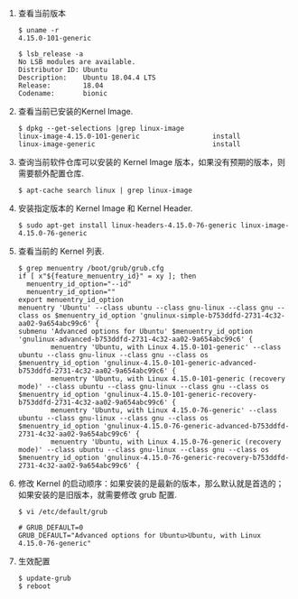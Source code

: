 1. 查看当前版本

   ```shell
   $ uname -r
   4.15.0-101-generic
   
   $ lsb_release -a
   No LSB modules are available.
   Distributor ID: Ubuntu
   Description:    Ubuntu 18.04.4 LTS
   Release:        18.04
   Codename:       bionic
   ```

2. 查看当前已安装的Kernel Image.

   ```shell
   $ dpkg --get-selections |grep linux-image
   linux-image-4.15.0-101-generic                  install
   linux-image-generic                             install
   ```

3. 查询当前软件仓库可以安装的 Kernel Image 版本，如果没有预期的版本，则需要额外配置仓库.

   ```shell
   $ apt-cache search linux | grep linux-image
   ```

4. 安装指定版本的 Kernel Image 和 Kernel Header.

   ```shell
   $ sudo apt-get install linux-headers-4.15.0-76-generic linux-image-4.15.0-76-generic
   ```

5. 查看当前的 Kernel 列表.

   ```shell
   $ grep menuentry /boot/grub/grub.cfg
   if [ x"${feature_menuentry_id}" = xy ]; then
     menuentry_id_option="--id"
     menuentry_id_option=""
   export menuentry_id_option
   menuentry 'Ubuntu' --class ubuntu --class gnu-linux --class gnu --class os $menuentry_id_option 'gnulinux-simple-b753ddfd-2731-4c32-aa02-9a654abc99c6' {
   submenu 'Advanced options for Ubuntu' $menuentry_id_option 'gnulinux-advanced-b753ddfd-2731-4c32-aa02-9a654abc99c6' {
           menuentry 'Ubuntu, with Linux 4.15.0-101-generic' --class ubuntu --class gnu-linux --class gnu --class os $menuentry_id_option 'gnulinux-4.15.0-101-generic-advanced-b753ddfd-2731-4c32-aa02-9a654abc99c6' {
           menuentry 'Ubuntu, with Linux 4.15.0-101-generic (recovery mode)' --class ubuntu --class gnu-linux --class gnu --class os $menuentry_id_option 'gnulinux-4.15.0-101-generic-recovery-b753ddfd-2731-4c32-aa02-9a654abc99c6' {
           menuentry 'Ubuntu, with Linux 4.15.0-76-generic' --class ubuntu --class gnu-linux --class gnu --class os $menuentry_id_option 'gnulinux-4.15.0-76-generic-advanced-b753ddfd-2731-4c32-aa02-9a654abc99c6' {
           menuentry 'Ubuntu, with Linux 4.15.0-76-generic (recovery mode)' --class ubuntu --class gnu-linux --class gnu --class os $menuentry_id_option 'gnulinux-4.15.0-76-generic-recovery-b753ddfd-2731-4c32-aa02-9a654abc99c6' {
   ```

6. 修改 Kernel 的启动顺序：如果安装的是最新的版本，那么默认就是首选的；如果安装的是旧版本，就需要修改 grub 配置.

   ```shell
   $ vi /etc/default/grub
   
   # GRUB_DEFAULT=0
   GRUB_DEFAULT="Advanced options for Ubuntu>Ubuntu, with Linux 4.15.0-76-generic"
   ```

7. 生效配置

   ```shell
   $ update-grub
   $ reboot
   ```

